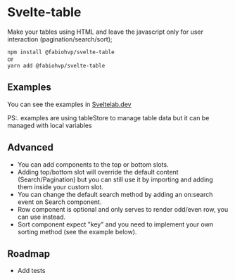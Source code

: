 # Svelte-table

Make your tables using HTML and leave the javascript only for user interaction (pagination/search/sort);

`npm install @fabiohvp/svelte-table`  
or  
`yarn add @fabiohvp/svelte-table`

## Examples

You can see the examples in [Sveltelab.dev](https://www.sveltelab.dev/vs33nnuign7coeb)

PS:. examples are using tableStore to manage table data but it can be managed with local variables

## Advanced

- You can add components to the top or bottom slots.
- Adding top/bottom slot will override the default content (Search/Pagination) but you can still use it by importing and adding them inside your custom slot.
- You can change the default search method by adding an on:search event on Search component.
- Row component is optional and only serves to render odd/even row, you can use <tr> instead.
- Sort component expect "key" and you need to implement your own sorting method (see the example below).

## Roadmap

- Add tests